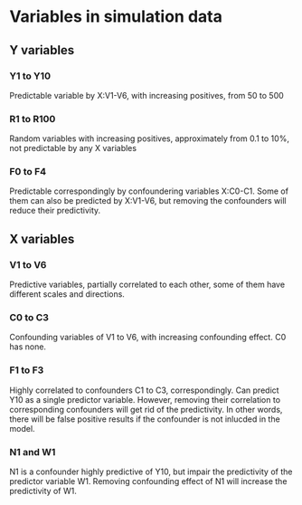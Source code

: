 # Variables in simulation data


## Y variables

### Y1 to Y10

Predictable variable by X:V1-V6, with increasing positives, from 50 to 500

### R1 to R100

Random variables with increasing positives, approximately from 0.1 to 10%, not predictable by any X variables

### F0 to F4

Predictable correspondingly by confoundering variables X:C0-C1. Some of them can also be predicted by X:V1-V6, but removing the confounders will reduce their predictivity. 


## X variables

### V1 to V6

Predictive variables, partially correlated to each other, some of them have different scales and directions. 

### C0 to C3

Confounding variables of V1 to V6, with increasing confounding effect. C0 has none. 

### F1 to F3

Highly correlated to confounders C1 to C3, correspondingly. Can predict Y10 as a single predictor variable. However, removing their correlation to corresponding confounders will get rid of the predictivity. In other words, there will be false positive results if the confounder is not inlucded in the model.

### N1 and W1

N1 is a confounder highly predictive of Y10, but impair the predictivity of the predictor variable W1. Removing confounding effect of N1 will increase the predictivity of W1. 

